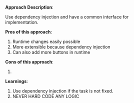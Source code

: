 **Approach Description**:

Use dependency injection and have a common interface for implementation.

**Pros of this approach**:

1. Runtime changes easily possible
2. More extensible because dependency injection
3. Can also add more buttons in runtime

**Cons of this approach**:

1.

**Learnings**:

1. Use dependency injection if the task is not fixed.
2. NEVER HARD CODE ANY LOGIC

